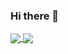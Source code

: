 ### Hi there 👋

<a href="https://github.com/ciciswann/github-readme-stats">
  <img align="center" src="https://github-readme-stats.vercel.app/api?username=jeongwoongc&show_icons=true&theme=tokyonight" />
</a><a href="https://github.com/cccswann/github-readme-stats">
  <img align="center" src="https://github-readme-stats.vercel.app/api/top-langs/?username=jeongwoongc&layout=compact&theme=tokyonight&hide=scss" />
</a>

<!--
**jeongwoongc/jeongwoongc** is a ✨ _special_ ✨ repository because its `README.md` (this file) appears on your GitHub profile.

Here are some ideas to get you started:

- 🔭 I’m currently working on ...
- 🌱 I’m currently learning ...
- 👯 I’m looking to collaborate on ...
- 🤔 I’m looking for help with ...
- 💬 Ask me about ...
- 📫 How to reach me: ...
- 😄 Pronouns: ...
- ⚡ Fun fact: ...
-->
